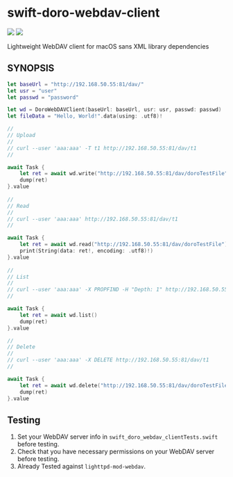 # swift-doro-webdav-client
[![](https://img.shields.io/endpoint?url=https%3A%2F%2Fswiftpackageindex.com%2Fapi%2Fpackages%2Fchengang%2Fswift-doro-webdav-client%2Fbadge%3Ftype%3Dswift-versions)](https://swiftpackageindex.com/chengang/swift-doro-webdav-client)
[![](https://img.shields.io/endpoint?url=https%3A%2F%2Fswiftpackageindex.com%2Fapi%2Fpackages%2Fchengang%2Fswift-doro-webdav-client%2Fbadge%3Ftype%3Dplatforms)](https://swiftpackageindex.com/chengang/swift-doro-webdav-client)
    
Lightweight WebDAV client for macOS sans XML library dependencies

## SYNOPSIS

```swift
let baseUrl = "http://192.168.50.55:81/dav/"
let usr = "user"
let passwd = "password"

let wd = DoroWebDAVClient(baseUrl: baseUrl, usr: usr, passwd: passwd)
let fileData = "Hello, World!".data(using: .utf8)!

//
// Upload
//
// curl --user 'aaa:aaa' -T t1 http://192.168.50.55:81/dav/t1
//

await Task {
    let ret = await wd.write("http://192.168.50.55:81/dav/doroTestFile", data: fileData)
    dump(ret)
}.value
    
//
// Read
//
// curl --user 'aaa:aaa' http://192.168.50.55:81/dav/t1
//

await Task {
    let ret = await wd.read("http://192.168.50.55:81/dav/doroTestFile")
    print(String(data: ret!, encoding: .utf8)!)
}.value
        
//
// List
//
// curl --user 'aaa:aaa' -X PROPFIND -H "Depth: 1" http://192.168.50.55:81/dav/
//

await Task {
    let ret = await wd.list()
    dump(ret)
}.value

//
// Delete
//
// curl --user 'aaa:aaa' -X DELETE http://192.168.50.55:81/dav/t1
//

await Task {
    let ret = await wd.delete("http://192.168.50.55:81/dav/doroTestFile")
    dump(ret)
}.value
```


## Testing
1. Set your WebDAV server info in `swift_doro_webdav_clientTests.swift` before testing.
2. Check that you have necessary permissions on your WebDAV server before testing.
3. Already Tested against `lighttpd-mod-webdav`.
